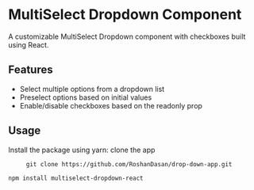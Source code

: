 # MultiSelect Dropdown Component

A customizable MultiSelect Dropdown component with checkboxes built using React.

## Features

- Select multiple options from a dropdown list
- Preselect options based on initial values
- Enable/disable checkboxes based on the readonly prop

## Usage

Install the package using yarn:
    clone the app
    
         git clone https://github.com/RoshanDasan/drop-down-app.git
       

```shell
npm install multiselect-dropdown-react
